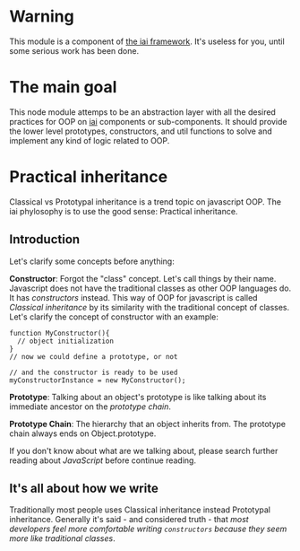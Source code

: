 # Warning

This module is a component of [the iai framework](https://npmjs.org/search?q=iai).
 It's useless for you, until some serious work has been done.

# The main goal

This node module attemps to be an abstraction layer with all the desired 
practices for OOP on [iai](https://github.com/laconbass/iai) components or 
sub-components. It should provide the lower level prototypes, constructors, 
and util functions to solve and implement any kind of logic related to OOP. 

# Practical inheritance

Classical vs Prototypal inheritance is a trend topic on javascript OOP. 
The iai phylosophy is to use the good sense: Practical inheritance. 

## Introduction

Let's clarify some concepts before anything:

**Constructor**: Forgot the "class" concept. Let's call things by their 
name. Javascript does not have the traditional classes as other OOP 
languages do. It has *constructors* instead. This way of OOP for javascript 
is called *Classical inheritance* by its similarity with the traditional 
concept of classes. Let's clarify the concept of constructor with an 
example:

    function MyConstructor(){
      // object initialization
    }
    // now we could define a prototype, or not

    // and the constructor is ready to be used
    myConstructorInstance = new MyConstructor();

**Prototype**: Talking about an object's prototype is like talking
about its immediate ancestor on the *prototype chain*.

**Prototype Chain**: The hierarchy that an object inherits from. The 
prototype chain always ends on Object.prototype.

If you don't know about what are we talking about,
please search further reading about *JavaScript* before continue reading.

## It's all about how we write

Traditionally most people uses Classical inheritance instead Prototypal 
inheritance. Generally it's said - and considered truth - that *most 
developers feel more comfortable writing `constructors` because they 
seem more like traditional classes*.


